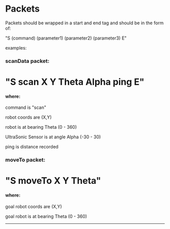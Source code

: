 # Packets

Packets should be wrapped in a start and end tag and should be in the form of:

"S (command) (parameter1) (parameter2) (parameter3) E"

examples:

### scanData packet:
# "S scan X Y Theta Alpha ping E"

#### where:
command is "scan"

robot coords are (X,Y)

robot is at bearing Theta (0 - 360)

UltraSonic Sensor is at angle Alpha (-30 - 30)

ping is distance recorded


### moveTo packet:
# "S moveTo X Y Theta"

#### where:
goal robot coords are (X,Y)

goal robot is at bearing Theta (0 - 360)

--- 


